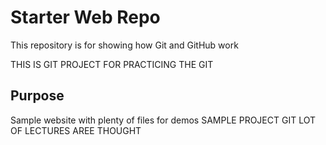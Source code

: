 # Starter Web Repo

This repository is for showing how Git and GitHub work

THIS IS GIT PROJECT FOR PRACTICING THE GIT

## Purpose

Sample website with plenty of files for demos
SAMPLE PROJECT GIT LOT OF LECTURES AREE THOUGHT